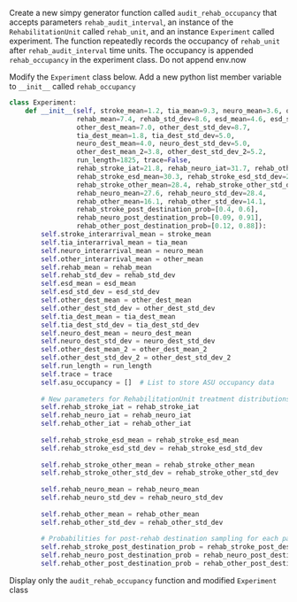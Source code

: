 Create a new simpy generator function called `audit_rehab_occupancy` that accepts parameters `rehab_audit_interval`, an instance of the `RehabilitationUnit` called `rehab_unit`, and an instance `Experiment` called experiment. The function repeatedly records the occupancy of `rehab_unit` after `rehab_audit_interval` time units.  The occupancy is appended `rehab_occupancy` in the experiment class.  Do not append env.now


Modify the `Experiment` class below.  Add a new python list member variable to `__init__` called `rehab_occupancy`

```python
class Experiment:
    def __init__(self, stroke_mean=1.2, tia_mean=9.3, neuro_mean=3.6, other_mean=3.2,
                 rehab_mean=7.4, rehab_std_dev=8.6, esd_mean=4.6, esd_std_dev=4.8,
                 other_dest_mean=7.0, other_dest_std_dev=8.7,
                 tia_dest_mean=1.8, tia_dest_std_dev=5.0,
                 neuro_dest_mean=4.0, neuro_dest_std_dev=5.0,
                 other_dest_mean_2=3.8, other_dest_std_dev_2=5.2,
                 run_length=1825, trace=False,
                 rehab_stroke_iat=21.8, rehab_neuro_iat=31.7, rehab_other_iat=28.6,
                 rehab_stroke_esd_mean=30.3, rehab_stroke_esd_std_dev=23.1,
                 rehab_stroke_other_mean=28.4, rehab_stroke_other_std_dev=27.2,
                 rehab_neuro_mean=27.6, rehab_neuro_std_dev=28.4,
                 rehab_other_mean=16.1, rehab_other_std_dev=14.1,
                 rehab_stroke_post_destination_prob=[0.4, 0.6],
                 rehab_neuro_post_destination_prob=[0.09, 0.91],
                 rehab_other_post_destination_prob=[0.12, 0.88]):
        self.stroke_interarrival_mean = stroke_mean
        self.tia_interarrival_mean = tia_mean
        self.neuro_interarrival_mean = neuro_mean
        self.other_interarrival_mean = other_mean
        self.rehab_mean = rehab_mean
        self.rehab_std_dev = rehab_std_dev
        self.esd_mean = esd_mean
        self.esd_std_dev = esd_std_dev
        self.other_dest_mean = other_dest_mean
        self.other_dest_std_dev = other_dest_std_dev
        self.tia_dest_mean = tia_dest_mean
        self.tia_dest_std_dev = tia_dest_std_dev
        self.neuro_dest_mean = neuro_dest_mean
        self.neuro_dest_std_dev = neuro_dest_std_dev
        self.other_dest_mean_2 = other_dest_mean_2
        self.other_dest_std_dev_2 = other_dest_std_dev_2
        self.run_length = run_length
        self.trace = trace
        self.asu_occupancy = []  # List to store ASU occupancy data
        
        # New parameters for RehabilitationUnit treatment distributions and probabilities
        self.rehab_stroke_iat = rehab_stroke_iat
        self.rehab_neuro_iat = rehab_neuro_iat
        self.rehab_other_iat = rehab_other_iat
        
        self.rehab_stroke_esd_mean = rehab_stroke_esd_mean
        self.rehab_stroke_esd_std_dev = rehab_stroke_esd_std_dev
        
        self.rehab_stroke_other_mean = rehab_stroke_other_mean
        self.rehab_stroke_other_std_dev = rehab_stroke_other_std_dev
        
        self.rehab_neuro_mean = rehab_neuro_mean
        self.rehab_neuro_std_dev = rehab_neuro_std_dev
        
        self.rehab_other_mean = rehab_other_mean
        self.rehab_other_std_dev = rehab_other_std_dev
        
        # Probabilities for post-rehab destination sampling for each patient type in RehabilitationUnit
        self.rehab_stroke_post_destination_prob = rehab_stroke_post_destination_prob
        self.rehab_neuro_post_destination_prob = rehab_neuro_post_destination_prob
        self.rehab_other_post_destination_prob = rehab_other_post_destination_prob
```


Display only the `audit_rehab_occupancy` function and modified `Experiment` class
